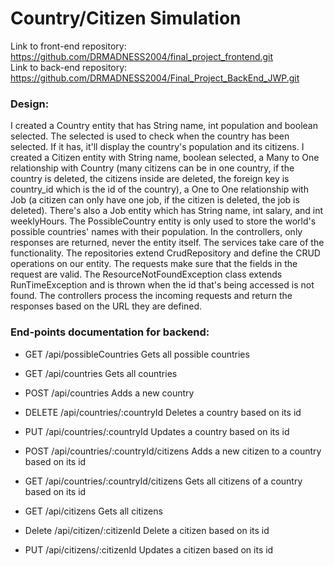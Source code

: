 # Country/Citizen Simulation

Link to front-end repository: https://github.com/DRMADNESS2004/final_project_frontend.git  
Link to back-end repository: https://github.com/DRMADNESS2004/Final_Project_BackEnd_JWP.git

### Design:

I created a Country entity that has String name, int population and boolean selected. The selected is used to check when the country has been selected. If it has, it'll display the country's population and its citizens. I created a Citizen entity with String name, boolean selected, a Many to One relationship with Country (many citizens can be in one country, if the country is deleted, the citizens inside are deleted, the foreign key is country_id which is the id of the country), a One to One relationship with Job (a citizen can only have one job, if the citizen is deleted, the job is deleted). There's also a Job entity which has String name, int salary, and int weeklyHours. The PossibleCountry entity is only used to store the world's possible countries' names with their population. In the controllers, only responses are returned, never the entity itself. The services take care of the functionality. The repositories extend CrudRepository and define the CRUD operations on our entity. The requests make sure that the fields in the request are valid. The ResourceNotFoundException class extends RunTimeException and is thrown when the id that's being accessed is not found. The controllers process the incoming requests and return the responses based on the URL they are defined.

### End-points documentation for backend:

- GET /api/possibleCountries     Gets all possible countries
* GET /api/countries     Gets all countries
+ POST /api/countries     Adds a new country
- DELETE /api/countries/:countryId     Deletes a country based on its id
* PUT /api/countries/:countryId     Updates a country based on its id
+ POST /api/countries/:countryId/citizens     Adds a new citizen to a country based on its id
- GET /api/countries/:countryId/citizens     Gets all citizens of a country based on its id
* GET /api/citizens     Gets all citizens
+ Delete /api/citizen/:citizenId     Delete a citizen based on its id
- PUT /api/citizens/:citizenId     Updates a citizen based on its id